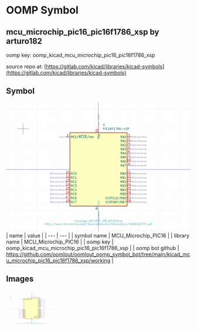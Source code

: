 # OOMP Symbol  
## mcu_microchip_pic16_pic16f1786_xsp  by arturo182  
  
oomp key: oomp_kicad_mcu_microchip_pic16_pic16f1786_xsp  
  
source repo at: [https://gitlab.com/kicad/libraries/kicad-symbols](https://gitlab.com/kicad/libraries/kicad-symbols)  
## Symbol  
  
[![working.png](working_600.png)](working.png)  
| name | value | 
| --- | --- | 
| symbol name | MCU_Microchip_PIC16 | 
| library name | MCU_Microchip_PIC16 | 
| oomp key | oomp_kicad_mcu_microchip_pic16_pic16f1786_xsp | 
| oomp bot github | https://github.com/oomlout/oomlout_oomp_symbol_bot/tree/main/kicad_mcu_microchip_pic16_pic16f1786_xsp/working | 
## Images  
  
[![working.png](working_140.png)](working.png)  
